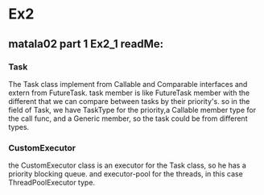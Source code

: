 # Ex2
## matala02 part 1 Ex2_1 readMe:
### Task
The Task class implement from Callable and Comparable interfaces and extern from FutureTask.
task member is like FutureTask member with the different that we can compare between tasks by their priority's.
so in the field of Task, we have TaskType for the priority,a Callable member type for the call func, and a Generic member, so the task could be from different types.
### CustomExecutor
the CustomExecutor class is an executor for the Task class, so he has a priority blocking queue. and executor-pool for the threads, in this case ThreadPoolExecutor type.
